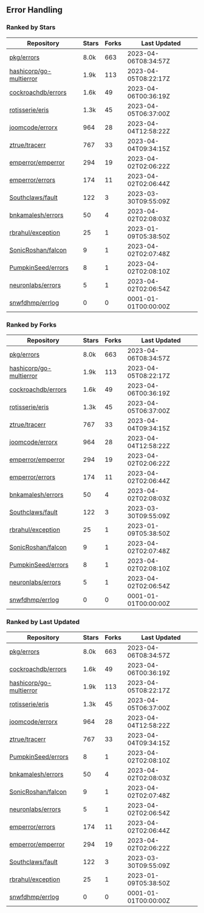 ## Error Handling

### Ranked by Stars

| Repository | Stars | Forks | Last Updated |
|------------|-------|-------|--------------|
| [pkg/errors](https://github.com/pkg/errors) | 8.0k | 663 | 2023-04-06T08:34:57Z |
| [hashicorp/go-multierror](https://github.com/hashicorp/go-multierror) | 1.9k | 113 | 2023-04-05T08:22:17Z |
| [cockroachdb/errors](https://github.com/cockroachdb/errors) | 1.6k | 49 | 2023-04-06T00:36:19Z |
| [rotisserie/eris](https://github.com/rotisserie/eris) | 1.3k | 45 | 2023-04-05T06:37:00Z |
| [joomcode/errorx](https://github.com/joomcode/errorx) | 964 | 28 | 2023-04-04T12:58:22Z |
| [ztrue/tracerr](https://github.com/ztrue/tracerr) | 767 | 33 | 2023-04-04T09:34:15Z |
| [emperror/emperror](https://github.com/emperror/emperror) | 294 | 19 | 2023-04-02T02:06:22Z |
| [emperror/errors](https://github.com/emperror/errors) | 174 | 11 | 2023-04-02T02:06:44Z |
| [Southclaws/fault](https://github.com/Southclaws/fault) | 122 | 3 | 2023-03-30T09:55:09Z |
| [bnkamalesh/errors](https://github.com/bnkamalesh/errors) | 50 | 4 | 2023-04-02T02:08:03Z |
| [rbrahul/exception](https://github.com/rbrahul/exception) | 25 | 1 | 2023-01-09T05:38:50Z |
| [SonicRoshan/falcon](https://github.com/SonicRoshan/falcon) | 9 | 1 | 2023-04-02T02:07:48Z |
| [PumpkinSeed/errors](https://github.com/PumpkinSeed/errors) | 8 | 1 | 2023-04-02T02:08:10Z |
| [neuronlabs/errors](https://github.com/neuronlabs/errors) | 5 | 1 | 2023-04-02T02:06:54Z |
| [snwfdhmp/errlog](https://github.com/snwfdhmp/errlog) | 0 | 0 | 0001-01-01T00:00:00Z |

### Ranked by Forks

| Repository | Stars | Forks | Last Updated |
|------------|-------|-------|--------------|
| [pkg/errors](https://github.com/pkg/errors) | 8.0k | 663 | 2023-04-06T08:34:57Z |
| [hashicorp/go-multierror](https://github.com/hashicorp/go-multierror) | 1.9k | 113 | 2023-04-05T08:22:17Z |
| [cockroachdb/errors](https://github.com/cockroachdb/errors) | 1.6k | 49 | 2023-04-06T00:36:19Z |
| [rotisserie/eris](https://github.com/rotisserie/eris) | 1.3k | 45 | 2023-04-05T06:37:00Z |
| [ztrue/tracerr](https://github.com/ztrue/tracerr) | 767 | 33 | 2023-04-04T09:34:15Z |
| [joomcode/errorx](https://github.com/joomcode/errorx) | 964 | 28 | 2023-04-04T12:58:22Z |
| [emperror/emperror](https://github.com/emperror/emperror) | 294 | 19 | 2023-04-02T02:06:22Z |
| [emperror/errors](https://github.com/emperror/errors) | 174 | 11 | 2023-04-02T02:06:44Z |
| [bnkamalesh/errors](https://github.com/bnkamalesh/errors) | 50 | 4 | 2023-04-02T02:08:03Z |
| [Southclaws/fault](https://github.com/Southclaws/fault) | 122 | 3 | 2023-03-30T09:55:09Z |
| [rbrahul/exception](https://github.com/rbrahul/exception) | 25 | 1 | 2023-01-09T05:38:50Z |
| [SonicRoshan/falcon](https://github.com/SonicRoshan/falcon) | 9 | 1 | 2023-04-02T02:07:48Z |
| [PumpkinSeed/errors](https://github.com/PumpkinSeed/errors) | 8 | 1 | 2023-04-02T02:08:10Z |
| [neuronlabs/errors](https://github.com/neuronlabs/errors) | 5 | 1 | 2023-04-02T02:06:54Z |
| [snwfdhmp/errlog](https://github.com/snwfdhmp/errlog) | 0 | 0 | 0001-01-01T00:00:00Z |

### Ranked by Last Updated

| Repository | Stars | Forks | Last Updated |
|------------|-------|-------|--------------|
| [pkg/errors](https://github.com/pkg/errors) | 8.0k | 663 | 2023-04-06T08:34:57Z |
| [cockroachdb/errors](https://github.com/cockroachdb/errors) | 1.6k | 49 | 2023-04-06T00:36:19Z |
| [hashicorp/go-multierror](https://github.com/hashicorp/go-multierror) | 1.9k | 113 | 2023-04-05T08:22:17Z |
| [rotisserie/eris](https://github.com/rotisserie/eris) | 1.3k | 45 | 2023-04-05T06:37:00Z |
| [joomcode/errorx](https://github.com/joomcode/errorx) | 964 | 28 | 2023-04-04T12:58:22Z |
| [ztrue/tracerr](https://github.com/ztrue/tracerr) | 767 | 33 | 2023-04-04T09:34:15Z |
| [PumpkinSeed/errors](https://github.com/PumpkinSeed/errors) | 8 | 1 | 2023-04-02T02:08:10Z |
| [bnkamalesh/errors](https://github.com/bnkamalesh/errors) | 50 | 4 | 2023-04-02T02:08:03Z |
| [SonicRoshan/falcon](https://github.com/SonicRoshan/falcon) | 9 | 1 | 2023-04-02T02:07:48Z |
| [neuronlabs/errors](https://github.com/neuronlabs/errors) | 5 | 1 | 2023-04-02T02:06:54Z |
| [emperror/errors](https://github.com/emperror/errors) | 174 | 11 | 2023-04-02T02:06:44Z |
| [emperror/emperror](https://github.com/emperror/emperror) | 294 | 19 | 2023-04-02T02:06:22Z |
| [Southclaws/fault](https://github.com/Southclaws/fault) | 122 | 3 | 2023-03-30T09:55:09Z |
| [rbrahul/exception](https://github.com/rbrahul/exception) | 25 | 1 | 2023-01-09T05:38:50Z |
| [snwfdhmp/errlog](https://github.com/snwfdhmp/errlog) | 0 | 0 | 0001-01-01T00:00:00Z |

